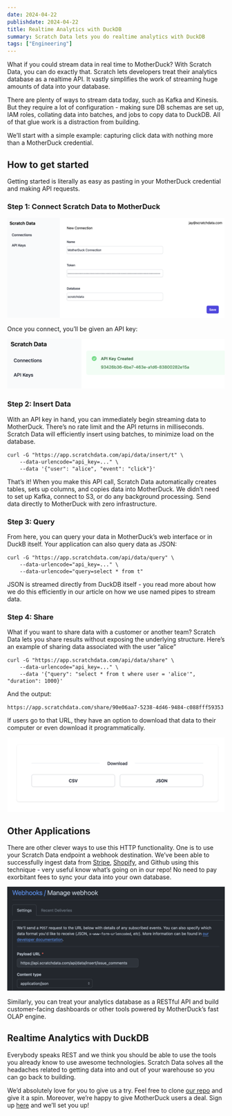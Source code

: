 ```yaml
---
date: 2024-04-22
publishdate: 2024-04-22
title: Realtime Analytics with DuckDB 
summary: Scratch Data lets you do realtime analytics with DuckDB
tags: ["Engineering"]
---
```


What if you could stream data in real time to MotherDuck? With Scratch Data, you can do exactly that. Scratch lets developers treat their analytics database as a realtime API. It vastly simplifies the work of streaming huge amounts of data into your database.

There are plenty of ways to stream data today, such as Kafka and Kinesis. But they require a lot of configuration - making sure DB schemas are set up, IAM roles, collating data into batches, and jobs to copy data to DuckDB. All of that glue work is a distraction from building.

We’ll start with a simple example: capturing click data with nothing more than a MotherDuck credential.

## How to get started

Getting started is literally as easy as pasting in your MotherDuck credential and making API requests.

### Step 1: Connect Scratch Data to MotherDuck

![Connect to MotherDuck](motherduck_setup.png)

Once you connect, you’ll be given an API key:

![API Key](api_key.png)

### Step 2: Insert Data

With an API key in hand, you can immediately begin streaming data to MotherDuck. There’s no rate limit and the API returns in milliseconds. Scratch Data will efficiently insert using batches, to minimize 
load on the database.

```
curl -G "https://app.scratchdata.com/api/data/insert/t" \
    --data-urlencode="api_key=..." \
    --data '{"user": "alice", "event": "click"}'
```

That’s it! When you make this API call, Scratch Data automatically creates tables, sets up columns, and copies data into MotherDuck. We didn’t need to set up Kafka, connect to S3, or do any background processing. Send data directly to MotherDuck with zero infrastructure.

### Step 3: Query

From here, you can query your data in MotherDuck’s web interface or in DuckB itself. Your application can also query data as JSON:

```
curl -G "https://app.scratchdata.com/api/data/query" \
    --data-urlencode="api_key=..." \
    --data-urlencode="query=select * from t"
```

JSON is streamed directly from DuckDB itself - you read more about how we do this efficiently in our article on how we use named pipes to stream data.

### Step 4: Share

What if you want to share data with a customer or another team? Scratch Data lets you share results without exposing the underlying structure. Here’s an example of sharing data associated with the user “alice”

```
curl -G "https://app.scratchdata.com/api/data/share" \
    --data-urlencode="api_key=..." \
    --data '{"query": "select * from t where user = 'alice'", "duration": 1000}'
```

And the output:

```
https://app.scratchdata.com/share/90e06aa7-5238-4d46-9484-c088fff59353
```

If users go to that URL, they have an option to download that data to their computer or even download it programmatically.

![Share Link](share_link.png)

## Other Applications

There are other clever ways to use this HTTP functionality. One is to use your Scratch Data endpoint a webhook destination. We’ve been able to successfully ingest data from [Stripe](https://scratchdata.com/blog/stripe-data-ingest/), [Shopify](https://scratchdata.com/blog/shopify-data-ingest/), and Github using this technique - very useful know what’s going on in our repo! No need to pay exorbitant fees to sync your data into your own database.


![Github Integration](github.png)

Similarly, you can treat your analytics database as a RESTful API and build customer-facing dashboards or other tools powered by MotherDuck’s fast OLAP engine.

## Realtime Analytics with DuckDB

Everybody speaks REST and we think you should be able to use the tools you already know to use awesome technologies. Scratch Data solves all the headaches related to getting data into and out of your warehouse so you can go back to building.

We’d absolutely love for you to give us a try. Feel free to clone [our repo](https://github.com/scratchdata/scratchdata) and give it a spin. Moreover,  we’re happy to give MotherDuck users a deal. Sign up [here](https://app.scratchdata.com?source=duckdb-blog) and we’ll set you up!